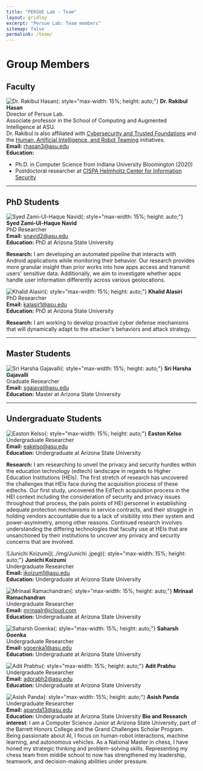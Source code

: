 ```yaml
---
title: "PERSUE Lab - Team"
layout: gridlay
excerpt: "Persue Lab: Team members"
sitemap: false
permalink: /team/
---
```


# Group Members

## Faculty


![Dr. Rakibul Hasan](../img/dr_rakibul_hasan.png){: style="max-width: 15%; height: auto;"}
**Dr. Rakibul Hasan**  
Director of Persue Lab.  
Associate professor in the School of Computing and Augmented Intelligence at ASU.  
Dr. Rakibul is also affiliated with [Cybersecurity and Trusted Foundations](https://globalsecurity.asu.edu/expertise/cybersecurity-and-trusted-foundations) and the [Human, Artificial Intelligence, and Robot Teaming](https://globalsecurity.asu.edu/expertise/human-artificial-intelligence-and-robot-teaming) initiatives.  
**Email:** rhasan3@asu.edu  
**Education:**  
- Ph.D. in Computer Science from Indiana University Bloomington (2020)  
- Postdoctoral researcher at [CISPA Helmholtz Center for Information Security](https://cispa.de/en)

---

## PhD Students

![Syed Zami-Ul-Haque Navid](../img/navid.jpg){: style="max-width: 15%; height: auto;"}
**Syed Zami-Ul-Haque Navid**  
PhD Researcher  
**Email:** snavid2@asu.edu  
**Education:** PhD at Arizona State University

**Research:** I am developing an automated pipeline that interacts with Android applications while monitoring their behavior. Our research provides more granular insight than prior works into how apps access and transmit users' sensitive data. Additionally, we aim to investigate whether apps handle user information differently across various geolocations.

![Khalid Alasiri](../img/Khalid.jpg){: style="max-width: 15%; height: auto;"}
**Khalid Alasiri**  
PhD Researcher  
**Email:** kalasir1@asu.edu  
**Education:** PhD at Arizona State University

**Research:** I am working to develop proactive cyber defense mechanisms that will dynamically adapt to the attacker's behaviors and attack strategy.

---

## Master Students

![Sri Harsha Gajavalli](../img/SriHarshaGajavalli-profilepic.png){: style="max-width: 15%; height: auto;"}
**Sri Harsha Gajavalli**  
Graduate Researcher  
**Email:** sgajaval@asu.edu  
**Education:** Master at Arizona State University

---

## Undergraduate Students

![Easton Kelso](../img/easton_kelso.jpg){: style="max-width: 15%; height: auto;"}
**Easton Kelso**  
Undergraduate Researcher  
**Email:** eakelso@asu.edu  
**Education:** Undergraduate at Arizona State University

**Research:** I am researching to unveil the privacy and security hurdles within the education technology (edtech) landscape in regards to Higher Education Institutions (HEIs). The first stretch of research has uncovered the challenges that HEIs face during the acquisition process of these edtechs. Our first study, uncovered the EdTech acquisition process in the HEI context including the consideration of security and privacy issues throughout that process, the pain points of HEI personnel in establishing adequate protection mechanisms in service contracts, and their struggle in holding vendors accountable due to a lack of visibility into their system and power-asymmetry, among other reasons. Continued research involves understanding the differing technologies that faculty use at HEIs that are unsanctioned by their institutions to uncover any privacy and security concerns that are involved.

![Junichi Koizumi](../img/Junichi .jpeg){: style="max-width: 15%; height: auto;"}
**Junichi Koizumi**  
Undergraduate Researcher  
**Email:** jkoizum1@asu.edu  
**Education:** Undergraduate at Arizona State University

![Mrinaal Ramachandran](../img/Mrinaal.jpeg){: style="max-width: 15%; height: auto;"}
**Mrinaal Ramachandran**  
Undergraduate Researcher  
**Email:** mrinaalr@icloud.com  
**Education:** Undergraduate at Arizona State University

![Saharsh Goenka](../img/saharsh.png){: style="max-width: 15%; height: auto;"}
**Saharsh Goenka**  
Undergraduate Researcher  
**Email:** sgoenka1@asu.edu  
**Education:** Undergraduate at Arizona State University

![Adit Prabhu](../img/Adit_PFP1.jpeg){: style="max-width: 15%; height: auto;"}
**Adit Prabhu**  
Undergraduate Researcher  
**Email:** adprabh2@asu.edu  
**Education:** Undergraduate at Arizona State University

![Asish Panda](../img/asish.png){: style="max-width: 15%; height: auto;"}
**Asish Panda**  
Undergraduate Researcher  
**Email:** apanda13@asu.edu  
**Education:** Undergraduate at Arizona State University
**Bio and Research interest**: I am a Computer Science Junior at Arizona State University, part of the Barrett Honors College and the Grand Challenges Scholar Program. Being passionate about AI, I focus on human-robot interactions, machine learning, and autonomous vehicles. As a National Master in chess, I have honed my strategic thinking and problem-solving skills. Representing my chess team from middle school to now has strengthened my leadership, teamwork, and decision-making abilities under pressure.

